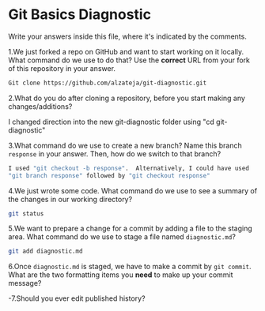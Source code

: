 # Git Basics Diagnostic

Write your answers inside this file, where it's indicated by the comments.

1.We just forked a repo on GitHub and want to start working on it locally.
What command do we use to do that? Use the **correct** URL from your fork of
this repository in your answer.

```sh
Git clone https://github.com/alzateja/git-diagnostic.git
```

2.What do you do after cloning a repository, before you start making any
changes/additions?

I changed direction into the new git-diagnostic folder using "cd git-diagnostic"

3.What command do we use to create a new branch? Name this branch `response`
    in your answer. Then, how do we switch to that branch?

```sh
I used "git checkout -b response".  Alternatively, I could have used
"git branch response" followed by "git checkout response"
```

4.We just wrote some code. What command do we use to see a summary of the
    changes in our working directory?

```sh
git status
```

5.We want to prepare a change for a commit by adding a file to the staging
    area. What command do we use to stage a file named `diagnostic.md`?

```sh
git add diagnostic.md
```

6.Once `diagnostic.md` is staged, we have to make a commit by `git commit`.
What are the two formatting items you **need** to make up your commit message?

<!-- Remove this comment and place your answer here. -->

-7.Should you ever edit published history?

 <!-- Remove this comment and place your answer here. -->
